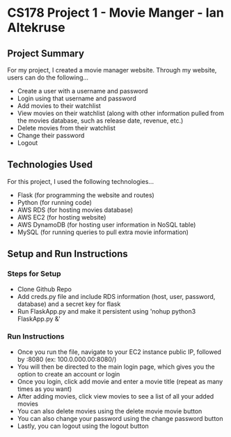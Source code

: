 # CS178 Project 1 - Movie Manger - Ian Altekruse

## Project Summary
For my project, I created a movie manager website. Through my website, users can do the following...  
- Create a user with a username and password
- Login using that username and password
- Add movies to their watchlist
- View movies on their watchlist (along with other information pulled from the movies database, such as release date, revenue, etc.)
- Delete movies from their watchlist
- Change their password
- Logout

## Technologies Used
For this project, I used the following technologies...  
- Flask (for programming the website and routes)
- Python (for running code)
- AWS RDS (for hosting movies database)
- AWS EC2 (for hosting website)
- AWS DynamoDB (for hosting user information in NoSQL table)
- MySQL (for running queries to pull extra movie information)

## Setup and Run Instructions
### Steps for Setup  
- Clone Github Repo
- Add creds.py file and include RDS information (host, user, password, database) and a secret key for flask
- Run FlaskApp.py and make it persistent using 'nohup python3 FlaskApp.py &'
  
### Run Instructions
- Once you run the file, navigate to your EC2 instance public IP, followed by :8080 (ex: 100.0.000.00:8080/)
- You will then be directed to the main login page, which gives you the option to create an account or login
- Once you login, click add movie and enter a movie title (repeat as many times as you want)
- After adding movies, click view movies to see a list of all your added movies
- You can also delete movies using the delete movie movie button
- You can also change your password using the change password button
- Lastly, you can logout using the logout button
